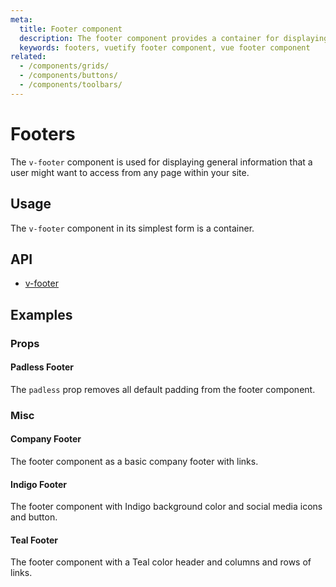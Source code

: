 ```yaml
---
meta:
  title: Footer component
  description: The footer component provides a container for displaying additional navigation information about a site.
  keywords: footers, vuetify footer component, vue footer component
related:
  - /components/grids/
  - /components/buttons/
  - /components/toolbars/
---
```


# Footers

The `v-footer` component is used for displaying general information that a user might want to access from any page within your site.

<entry-ad />

## Usage

The `v-footer` component in its simplest form is a container.

<example file="v-footer/usage" />

## API

- [v-footer](/api/v-footer)

<api-section page="components/footer" />

## Examples

### Props

#### Padless Footer

The `padless` prop removes all default padding from the footer component.

<example file="v-footer/prop-padless" />

### Misc

#### Company Footer

The footer component as a basic company footer with links.

<example file="v-footer/misc-company-footer" />

#### Indigo Footer

The footer component with Indigo background color and social media icons and button.

<example file="v-footer/misc-indigo-footer" />

#### Teal Footer

The footer component with a Teal color header and columns and rows of links.

<example file="v-footer/misc-teal-footer" />

<backmatter />
